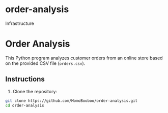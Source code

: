 # order-analysis
Infrastructure

# Order Analysis

This Python program analyzes customer orders from an online store based on the provided CSV file (`orders.csv`).

## Instructions

1. Clone the repository:

```bash
git clone https://github.com/MomoBooboo/order-analysis.git
cd order-analysis


